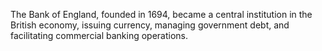 The Bank of England, founded in 1694, became a central institution in the British economy, issuing currency, managing government debt, and facilitating commercial banking operations.
